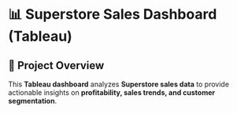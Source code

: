 # 📊 Superstore Sales Dashboard (Tableau)

## 📌 Project Overview
This **Tableau dashboard** analyzes **Superstore sales data** to provide actionable insights on **profitability, sales trends, and customer segmentation**.
